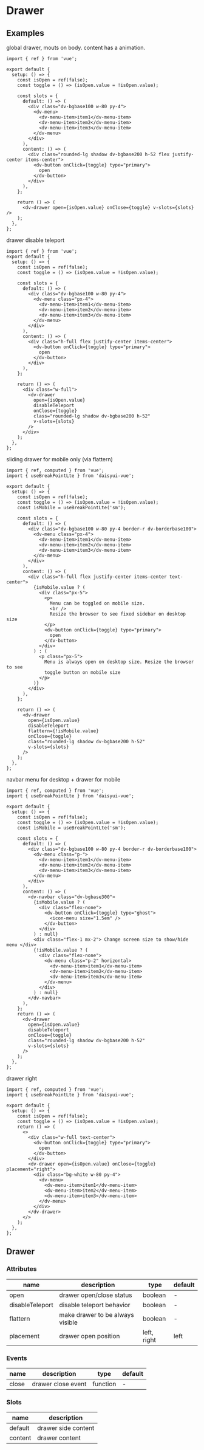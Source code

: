 # Drawer

## Examples

global drawer, mouts on body. content has a animation.

```tsx :::run
import { ref } from 'vue';

export default {
  setup: () => {
    const isOpen = ref(false);
    const toggle = () => (isOpen.value = !isOpen.value);

    const slots = {
      default: () => (
        <div class="dv-bgbase100 w-80 py-4">
          <dv-menu>
            <dv-menu-item>item1</dv-menu-item>
            <dv-menu-item>item2</dv-menu-item>
            <dv-menu-item>item3</dv-menu-item>
          </dv-menu>
        </div>
      ),
      content: () => (
        <div class="rounded-lg shadow dv-bgbase200 h-52 flex justify-center items-center">
          <dv-button onClick={toggle} type="primary">
            open
          </dv-button>
        </div>
      ),
    };

    return () => (
      <dv-drawer open={isOpen.value} onClose={toggle} v-slots={slots} />
    );
  },
};
```

drawer disable teleport

```tsx :::run
import { ref } from 'vue';
export default {
  setup: () => {
    const isOpen = ref(false);
    const toggle = () => (isOpen.value = !isOpen.value);

    const slots = {
      default: () => (
        <div class="dv-bgbase100 w-80 py-4">
          <dv-menu class="px-4">
            <dv-menu-item>item1</dv-menu-item>
            <dv-menu-item>item2</dv-menu-item>
            <dv-menu-item>item3</dv-menu-item>
          </dv-menu>
        </div>
      ),
      content: () => (
        <div class="h-full flex justify-center items-center">
          <dv-button onClick={toggle} type="primary">
            open
          </dv-button>
        </div>
      ),
    };

    return () => (
      <div class="w-full">
        <dv-drawer
          open={isOpen.value}
          disableTeleport
          onClose={toggle}
          class="rounded-lg shadow dv-bgbase200 h-52"
          v-slots={slots}
        />
      </div>
    );
  },
};
```

sliding drawer for mobile only (via flattern)

```tsx :::run
import { ref, computed } from 'vue';
import { useBreakPointLte } from 'daisyui-vue';

export default {
  setup: () => {
    const isOpen = ref(false);
    const toggle = () => (isOpen.value = !isOpen.value);
    const isMobile = useBreakPointLte('sm');

    const slots = {
      default: () => (
        <div class="dv-bgbase100 w-80 py-4 border-r dv-borderbase100">
          <dv-menu class="px-4">
            <dv-menu-item>item1</dv-menu-item>
            <dv-menu-item>item2</dv-menu-item>
            <dv-menu-item>item3</dv-menu-item>
          </dv-menu>
        </div>
      ),
      content: () => (
        <div class="h-full flex justify-center items-center text-center">
          {isMobile.value ? (
            <div class="px-5">
              <p>
                Menu can be toggled on mobile size.
                <br />
                Resize the browser to see fixed sidebar on desktop size
              </p>
              <dv-button onClick={toggle} type="primary">
                open
              </dv-button>
            </div>
          ) : (
            <p class="px-5">
              Menu is always open on desktop size. Resize the browser to see
              toggle button on mobile size
            </p>
          )}
        </div>
      ),
    };

    return () => (
      <dv-drawer
        open={isOpen.value}
        disableTeleport
        flattern={!isMobile.value}
        onClose={toggle}
        class="rounded-lg shadow dv-bgbase200 h-52"
        v-slots={slots}
      />
    );
  },
};
```

navbar menu for desktop + drawer for mobile

```tsx :::run
import { ref, computed } from 'vue';
import { useBreakPointLte } from 'daisyui-vue';

export default {
  setup: () => {
    const isOpen = ref(false);
    const toggle = () => (isOpen.value = !isOpen.value);
    const isMobile = useBreakPointLte('sm');

    const slots = {
      default: () => (
        <div class="dv-bgbase100 w-80 py-4 border-r dv-borderbase100">
          <dv-menu class="p-">
            <dv-menu-item>item1</dv-menu-item>
            <dv-menu-item>item2</dv-menu-item>
            <dv-menu-item>item3</dv-menu-item>
          </dv-menu>
        </div>
      ),
      content: () => (
        <dv-navbar class="dv-bgbase300">
          {isMobile.value ? (
            <div class="flex-none">
              <dv-button onClick={toggle} type="ghost">
                <icon-menu size="1.5em" />
              </dv-button>
            </div>
          ) : null}
          <div class="flex-1 mx-2"> Change screen size to show/hide menu </div>
          {!isMobile.value ? (
            <div class="flex-none">
              <dv-menu class="p-2" horizontal>
                <dv-menu-item>item1</dv-menu-item>
                <dv-menu-item>item2</dv-menu-item>
                <dv-menu-item>item3</dv-menu-item>
              </dv-menu>
            </div>
          ) : null}
        </dv-navbar>
      ),
    };
    return () => (
      <dv-drawer
        open={isOpen.value}
        disableTeleport
        onClose={toggle}
        class="rounded-lg shadow dv-bgbase200 h-52"
        v-slots={slots}
      />
    );
  },
};
```

drawer right

```tsx :::run
import { ref, computed } from 'vue';
import { useBreakPointLte } from 'daisyui-vue';

export default {
  setup: () => {
    const isOpen = ref(false);
    const toggle = () => (isOpen.value = !isOpen.value);
    return () => (
      <>
        <div class="w-full text-center">
          <dv-button onClick={toggle} type="primary">
            open
          </dv-button>
        </div>
        <dv-drawer open={isOpen.value} onClose={toggle} placement="right">
          <div class="bg-white w-80 py-4">
            <dv-menu>
              <dv-menu-item>item1</dv-menu-item>
              <dv-menu-item>item2</dv-menu-item>
              <dv-menu-item>item3</dv-menu-item>
            </dv-menu>
          </div>
        </dv-drawer>
      </>
    );
  },
};
```

## Drawer

### Attributes

| name            | description                      | type        | default |
| --------------- | -------------------------------- | ----------- | ------- |
| open            | drawer open/close status         | boolean     | -       |
| disableTeleport | disable teleport behavior        | boolean     | -       |
| flattern        | make drawer to be always visible | boolean     | -       |
| placement       | drawer open position             | left, right | left    |

### Events

| name  | description        | type     | default |
| ----- | ------------------ | -------- | ------- |
| close | drawer close event | function | -       |

### Slots

| name    | description         |
| ------- | ------------------- |
| default | drawer side content |
| content | drawer content      |
